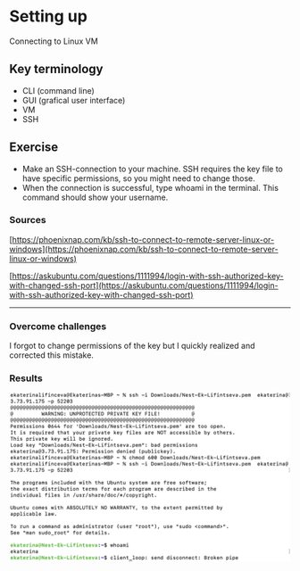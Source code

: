 # Setting up

Connecting to Linux VM


## Key terminology

- CLI (command line)
- GUI (grafical user interface)
- VM
- SSH

## Exercise
- Make an SSH-connection to your machine. SSH requires the key file to have specific permissions, so you might need to change those.
- When the connection is successful, type whoami in the terminal. This command should show your username.



### Sources

[https://phoenixnap.com/kb/ssh-to-connect-to-remote-server-linux-or-windows](https://phoenixnap.com/kb/ssh-to-connect-to-remote-server-linux-or-windows)

[https://askubuntu.com/questions/1111994/login-with-ssh-authorized-key-with-changed-ssh-port](https://askubuntu.com/questions/1111994/login-with-ssh-authorized-key-with-changed-ssh-port)

****

### Overcome challenges

I forgot to change permissions of the key but I quickly realized and corrected this mistake.

### Results

![screenshot](/00_includes/linux_01_screenshot.png)

